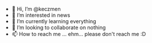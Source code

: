 - 👋 Hi, I’m @keczmen
- 👀 I’m interested in news
- 🌱 I’m currently learning everything
- 💞️ I’m looking to collaborate on nothing
- 📫 How to reach me ... ehm... please don't reach me :D 

<!---
keczmen/keczmen is a ✨ special ✨ repository because its `README.md` (this file) appears on your GitHub profile.
You can click the Preview link to take a look at your changes.
--->
